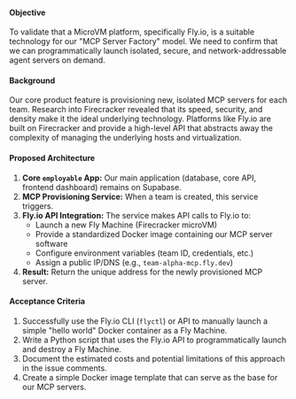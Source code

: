#### Objective
To validate that a MicroVM platform, specifically Fly.io, is a suitable technology for our "MCP Server Factory" model. We need to confirm that we can programmatically launch isolated, secure, and network-addressable agent servers on demand.

#### Background
Our core product feature is provisioning new, isolated MCP servers for each team. Research into Firecracker revealed that its speed, security, and density make it the ideal underlying technology. Platforms like Fly.io are built on Firecracker and provide a high-level API that abstracts away the complexity of managing the underlying hosts and virtualization.

#### Proposed Architecture
1.  **Core `employable` App:** Our main application (database, core API, frontend dashboard) remains on Supabase.
2.  **MCP Provisioning Service:** When a team is created, this service triggers.
3.  **Fly.io API Integration:** The service makes API calls to Fly.io to:
    *   Launch a new Fly Machine (Firecracker microVM)
    *   Provide a standardized Docker image containing our MCP server software
    *   Configure environment variables (team ID, credentials, etc.)
    *   Assign a public IP/DNS (e.g., `team-alpha-mcp.fly.dev`)
4.  **Result:** Return the unique address for the newly provisioned MCP server.

#### Acceptance Criteria
1.  Successfully use the Fly.io CLI (`flyctl`) or API to manually launch a simple "hello world" Docker container as a Fly Machine.
2.  Write a Python script that uses the Fly.io API to programmatically launch and destroy a Fly Machine.
3.  Document the estimated costs and potential limitations of this approach in the issue comments.
4.  Create a simple Docker image template that can serve as the base for our MCP servers. 